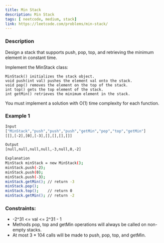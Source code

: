 ```yaml
---
title: Min Stack
description: Min Stack
tags: [ neetcode, medium, stack]
link: https://leetcode.com/problems/min-stack/
---
```


### Description

Design a stack that supports push, pop, top, and retrieving the minimum element in constant time.

Implement the MinStack class:

    MinStack() initializes the stack object.
    void push(int val) pushes the element val onto the stack.
    void pop() removes the element on the top of the stack.
    int top() gets the top element of the stack.
    int getMin() retrieves the minimum element in the stack.

You must implement a solution with O(1) time complexity for each function.

### Example 1
```bash
Input
["MinStack","push","push","push","getMin","pop","top","getMin"]
[[],[-2],[0],[-3],[],[],[],[]]

Output
[null,null,null,null,-3,null,0,-2]

Explanation
MinStack minStack = new MinStack();
minStack.push(-2);
minStack.push(0);
minStack.push(-3);
minStack.getMin(); // return -3
minStack.pop();
minStack.top();    // return 0
minStack.getMin(); // return -2
```

### Constraints:

- -2^31 <= val <= 2^31 - 1     
- Methods pop, top and getMin operations will always be called on non-empty stacks.     
- At most 3 * 104 calls will be made to push, pop, top, and getMin. 